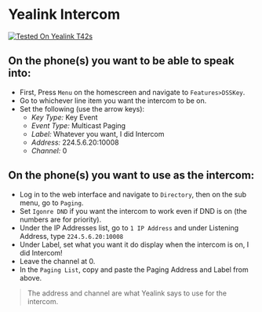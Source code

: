 # Yealink Intercom
[![Tested On Yealink T42s](https://img.shields.io/badge/Tested%20On-Yealink%20T42s-green)](https://github.com/offsec64/yealink-intercom/)

## On the phone(s) you want to be able to speak into:

* First, Press `Menu` on the homescreen and navigate to `Features>DSSKey`.
* Go to whichever line item you want the intercom to be on.
* Set the following (use the arrow keys):
  * _Key Type:_ Key Event
  * _Event Type:_ Multicast Paging
  * _Label:_ Whatever you want, I did Intercom
  * _Address:_ 224.5.6.20:10008
  * _Channel:_ 0

## On the phone(s) you want to use as the intercom:

* Log in to the web interface and navigate to `Directory`, then on the sub menu, go to `Paging`.
* Set `Igonre DND` if you want the intercom to work even if DND is on (the numbers are for priority).
* Under the IP Addresses list, go to `1 IP Address` and under Listening Address, type `224.5.6.20:10008`
* Under Label, set what you want it do display when the intercom is on, I did Intercom!
* Leave the channel at 0.
* In the `Paging List`, copy and paste the Paging Address and Label from above.

> The address and channel are what Yealink says to use for the intercom.

